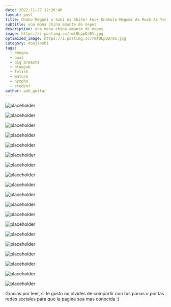 ```yaml
---
date: 2022-11-27 12:26:40
layout: post
title: Onaho Megumi o Suki ni Shite! Fuck Onahole Megumi As Much As You Like!
subtitle: una mona china amante de nepes 
description: una mona china amante de nepes
image: https://i.postimg.cc/rmf0LppD/01.jpg
optimized_image: https://i.postimg.cc/rmf0LppD/01.jpg
category: doujinshi
tags:
  - ahegao
  - anal
  - big breasts
  - blowjob
  - fetish
  - mature
  - nympho
  - student
author: pak_guitar
---
```


![placeholder](https://i.postimg.cc/Yqs6WdMv/02.jpg)

![placeholder](https://i.postimg.cc/VNjn21Mt/03.jpg)

![placeholder](https://i.postimg.cc/52zCF1sr/04.jpg)

![placeholder](https://i.postimg.cc/mrN18jfN/05.jpg)

![placeholder](https://i.postimg.cc/5tMFBGG2/06.jpg)

![placeholder](https://i.postimg.cc/d3D7QK74/07.jpg)

![placeholder](https://i.postimg.cc/PfFp3Ncc/08.jpg)

![placeholder](https://i.postimg.cc/7Z1LkLsq/09.jpg)

![placeholder](https://i.postimg.cc/Gpqh45nN/10.jpg)

![placeholder](https://i.postimg.cc/pTmhRH5k/11.jpg)

![placeholder](https://i.postimg.cc/BvYLr6bX/12.jpg)

![placeholder](https://i.postimg.cc/sD7WMs6N/13.jpg)

![placeholder](https://i.postimg.cc/d0tZNdqb/14.jpg)

![placeholder](https://i.postimg.cc/bJ4GvBQP/15.jpg)

![placeholder](https://i.postimg.cc/xCV8DzYj/16.jpg)

![placeholder](https://i.postimg.cc/hPLJSMhF/17.jpg)

![placeholder](https://i.postimg.cc/3x3kWpDk/18.jpg)

![placeholder](https://i.postimg.cc/R0FqLBd9/19.jpg)

![placeholder](https://i.postimg.cc/1zjXWj7F/20.jpg)

Gracias por leer, si te gusto no olvides de compartir
con tus panas o por las redes sociales para que la
pagina sea mas conocida :)
















